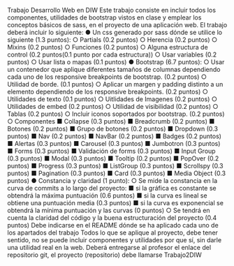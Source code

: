 Trabajo Desarrollo Web en DIW
Este trabajo consiste en incluir todos los componentes, utilidades de
bootstrap vistos en clase y emplear los conceptos básicos de sass,
en el proyecto de una aplicación web.
El trabajo deberá incluir lo siguiente:
● Un css generado por sass dónde se utilice lo siguiente (1.3
puntos):
○ Partials (0.2 puntos)
○ Herencia (0.2 puntos)
○ Mixins (0.2 puntos)
○ Funciones (0.2 puntos)
○ Alguna estructura de control (0.2 puntos(0.1 punto por cada
estructura))
○ Usar variables (0.2 puntos)
○ Usar lista o mapas (0.1 puntos)
● Bootstrap (6.7 puntos):
○ Usar un contenedor que aplique diferentes tamaños de
columnas dependiendo cada uno de los responsive
breakpoints de bootstrap. (0.2 puntos)
○ Utilidad de borde. (0.1 puntos)
○ Aplicar un margen y padding distinto a un elemento
dependiendo de los responsive breakpoints. (0.2 puntos)
○ Utilidades de texto (0.1 puntos)
○ Uitlidades de Imagenes (0.2 puntos)
○ Utilidades de embed (0.2 puntos)
○ Utilidad de visibilidad (0.2 puntos)
○ Tablas (0.2 puntos)
○ Incluir iconos soportados por bootstrap. (0.2 puntos)
○ Componentes
■ Collapse (0.3 puntos)
■ Breadcrumb (0.2 puntos)
■ Botones (0.2 puntos)
■ Grupo de botones (0.2 puntos)
■ Dropdown (0.3 puntos)
■ Nav (0.2 puntos)
■ NavBar (0.2 puntos)
■ Badges (0.2 puntos)
■ Alertas (0.3 puntos)
■ Carousel (0.3 puntos)
■ Jumbotron (0.3 puntos)
■ Forms (0.3 puntos)
■ Validación de forms (0.3 puntos)
■ Input Group (0.3 puntos)
■ Modal (0.3 puntos)
■ Tooltip (0.2 puntos)
■ PopOver (0.2 puntos)
■ Progress (0.3 puntos)
■ ListGroup (0.3 puntos)
■ Scrollspy (0.3 puntos)
■ Pagination (0.3 puntos)
■ Card (0.3 puntos)
■ Media Object (0.3 puntos)
● Constancia y claridad (1 punto):
○ Se mide la constancia en la curva de commits a lo largo del
proyecto:
■ si la gráfica es constante se obtendrá la máxima
puntuación (0.6 puntos)
■ si la curva es lineal se obtiene una puntuación media
(0.3 puntos)
■ si la curva es exponencial se obtendrá la mínima
puntuación y las curvas (0 puntos)
○ Se tendrá en cuenta la claridad del código y la buena
estructuración del proyecto (0.4 puntos)
Debe indicarse en el README dónde se ha aplicado cada uno de los
apartados del trabajo
Todos lo que se aplique al proyecto, debe tener sentido, no se puede
incluir componentes y utilidades por que sí, sin darle una utilidad real
en la web.
Deberá entregarse al profesor el enlace del repositorio git, el proyecto
(repositorio) debe llamarse Trabajo2DIW
